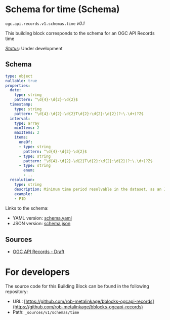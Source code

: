 
# Schema for time (Schema)

`ogc.api.records.v1.schemas.time` *v0.1*

This building block corresponds to the schema for an OGC API Records time

[*Status*](http://www.opengis.net/def/status): Under development

## Schema

```yaml
type: object
nullable: true
properties:
  date:
    type: string
    pattern: ^\d{4}-\d{2}-\d{2}$
  timestamp:
    type: string
    pattern: ^\d{4}-\d{2}-\d{2}T\d{2}:\d{2}:\d{2}(?:\.\d+)?Z$
  interval:
    type: array
    minItems: 2
    maxItems: 2
    items:
      oneOf:
      - type: string
        pattern: ^\d{4}-\d{2}-\d{2}$
      - type: string
        pattern: ^\d{4}-\d{2}-\d{2}T\d{2}:\d{2}:\d{2}(?:\.\d+)?Z$
      - type: string
        enum:
        - ..
  resolution:
    type: string
    description: Minimum time period resolvable in the dataset, as an ISO 8601 duration
    example:
    - P1D

```

Links to the schema:

* YAML version: [schema.yaml](https://rob-metalinkage.github.io/bblocks-ogcapi-records/build/annotated/api/records/v1/schemas/time/schema.json)
* JSON version: [schema.json](https://rob-metalinkage.github.io/bblocks-ogcapi-records/build/annotated/api/records/v1/schemas/time/schema.yaml)

## Sources

* [OGC API Records - Draft](https://docs.ogc.org/DRAFTS/20-004.html)

# For developers

The source code for this Building Block can be found in the following repository:

* URL: [https://github.com/rob-metalinkage/bblocks-ogcapi-records](https://github.com/rob-metalinkage/bblocks-ogcapi-records)
* Path: `_sources/v1/schemas/time`

